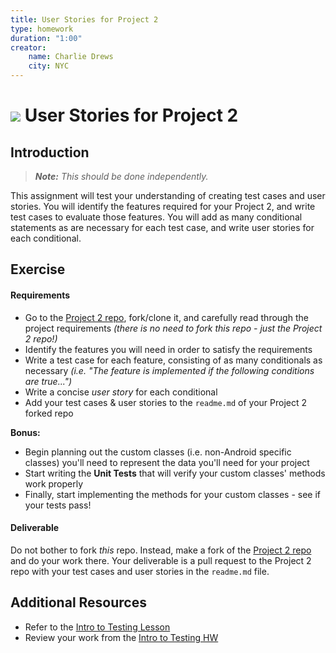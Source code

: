 ```yaml
---
title: User Stories for Project 2
type: homework
duration: "1:00"
creator:
    name: Charlie Drews
    city: NYC
---
```


# ![](https://ga-dash.s3.amazonaws.com/production/assets/logo-9f88ae6c9c3871690e33280fcf557f33.png) User Stories for Project 2

## Introduction

> ***Note:*** _This should be done independently._

This assignment will test your understanding of creating test cases and user stories. You will identify the features required for your Project 2, and write test cases to evaluate those features. You will add as many conditional statements as are necessary for each test case, and write user stories for each conditional.

## Exercise

#### Requirements

- Go to the [Project 2 repo](), fork/clone it, and carefully read through the project requirements _(there is no need to fork this repo - just the Project 2 repo!)_
- Identify the features you will need in order to satisfy the requirements
- Write a test case for each feature, consisting of as many conditionals as necessary _(i.e. "The feature is implemented if the following conditions are true...")_
- Write a concise *user story* for each conditional
- Add your test cases & user stories to the `readme.md` of your Project 2 forked repo 

**Bonus:**
- Begin planning out the custom classes (i.e. non-Android specific classes) you'll need to represent the data you'll need for your project
- Start writing the **Unit Tests** that will verify your custom classes' methods work properly
- Finally, start implementing the methods for your custom classes - see if your tests pass!

#### Deliverable

Do not bother to fork _this_ repo. Instead, make a fork of the [Project 2 repo]() and do your work there. Your deliverable is a pull request to the Project 2 repo with your test cases and user stories in the `readme.md` file.

## Additional Resources
- Refer to the [Intro to Testing Lesson](https://github.com/ga-adi-nyc/Course-Materials/tree/master/lessons/testing/testing-intro-lesson)
- Review your work from the [Intro to Testing HW](https://github.com/ga-adi-nyc/Intro-To-Testing-HW)
